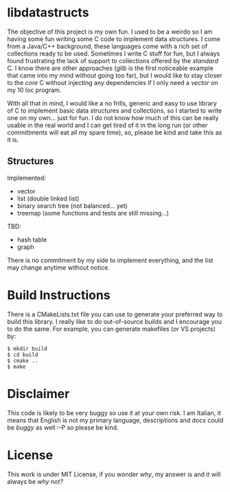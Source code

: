 # libdatastructs
The objective of this project is my own fun. I used to be a weirdo so I am having some fun writing some C code to implement data structures. I come from a Java/C++ background, these languages come with a rich set of collections ready to be used. Sometimes I write C stuff for fun, but I always found frustrating the lack of support to collections offered by the *standard* C. I know there are other approaches (*glib* is the first noticeable example that came into my mind without going too far), but I would like to stay closer to the *core* C without injecting any dependencies if I only need a *vector* on my 10 loc program.

With all that in mind, I would like a no frills, generic and easy to use library of C to implement basic data structures and collections, so I started to write one on my own... just for fun. I do not know how much of this can be really usable in the real world and I can get tired of it in the long run (or other committments will eat all my spare time), so, please be kind and take this as it is.

## Structures
Implemented:
* vector
* list (double linked list)
* binary search tree (not balanced... yet)
* treemap (some functions and tests are still missing...)

TBD:
* hash table
* graph

There is no commitment by my side to implement everything, and the list may change anytime without notice.

# Build Instructions
There is a CMakeLists.txt file you can use to generate your preferred way to build this library. I really like to do out-of-source builds and I encourage you to do the same. For example, you can generate makefiles (or VS projects) by:
```shell
$ mkdir build
$ cd build
$ cmake ..
$ make
```

# Disclaimer
This code is likely to be very buggy so use it at your own risk. I am Italian, it means that English is not my primary language, descriptions and docs could be *buggy* as well :-P so please be kind.

# License
This work is under MIT License, if you wonder *why*, my answer is and it will always be *why not?*
